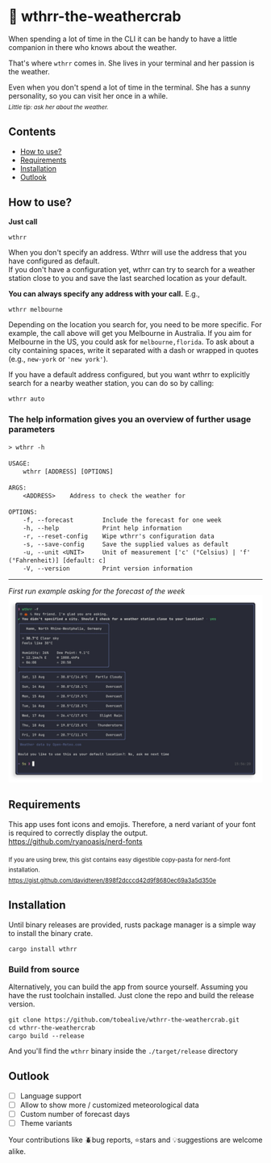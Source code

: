 # 🦀 wthrr-the-weathercrab

When spending a lot of time in the CLI it can be handy to have a little companion in there who knows about the weather.

That's where `wthrr` comes in. She lives in your terminal and her passion is the weather.

Even when you don't spend a lot of time in the terminal. She has a sunny personality, so you can visit her once in a while.<br>
<sub>_Little tip: ask her about the weather._</sub>

## Contents

-  <a href="https://github.com/tobealive/wthrr-the-weathercrab#how-to-use">How to use?</a>
-  <a href="https://github.com/tobealive/wthrr-the-weathercrab#requirements">Requirements</a>
-  <a href="https://github.com/tobealive/wthrr-the-weathercrab#installation">Installation</a>
-  <a href="https://github.com/tobealive/wthrr-the-weathercrab#outlook">Outlook</a>

## How to use?

**Just call**

```
wthrr
```

When you don't specify an address. Wthrr will use the address that you have configured as default.<br>
If you don't have a configuration yet, wthrr can try to search for a weather station close to you and
save the last searched location as your default.

**You can always specify any address with your call.** E.g.,

```
wthrr melbourne
```

Depending on the location you search for, you need to be more specific.
For example, the call above will get you Melbourne in Australia. If you aim for Melbourne in the US, you could ask for `melbourne,florida`.
To ask about a city containing spaces, write it separated with a dash or wrapped in quotes (e.g., `new-york` or `'new york'`).

If you have a default address configured, but you want wthrr to explicitly search for a nearby weather station, you can do so by calling:

```
wthrr auto
```

### The help information gives you an overview of further usage parameters

```
> wthrr -h

USAGE:
    wthrr [ADDRESS] [OPTIONS]

ARGS:
    <ADDRESS>    Address to check the weather for

OPTIONS:
    -f, --forecast        Include the forecast for one week
    -h, --help            Print help information
    -r, --reset-config    Wipe wthrr's configuration data
    -s, --save-config     Save the supplied values as default
    -u, --unit <UNIT>     Unit of measurement ['c' (°Celsius) | 'f' (°Fahrenheit)] [default: c]
    -V, --version         Print version information
```

---

_First run example asking for the forecast of the week_
<img src="preview/first-run-example.png" />

## Requirements

This app uses font icons and emojis. Therefore, a nerd variant of your font is required to correctly display the output.
https://github.com/ryanoasis/nerd-fonts

<sub>If you are using brew, this gist contains easy digestible copy-pasta for nerd-font installation.<br>
https://gist.github.com/davidteren/898f2dcccd42d9f8680ec69a3a5d350e</sub>

## Installation

Until binary releases are provided, rusts package manager is a simple way to install the binary crate.

```
cargo install wthrr
```

### Build from source

Alternatively, you can build the app from source yourself.
Assuming you have the rust toolchain installed.
Just clone the repo and build the release version.

```
git clone https://github.com/tobealive/wthrr-the-weathercrab.git
cd wthrr-the-weathercrab
cargo build --release
```

And you'll find the `wthrr` binary inside the `./target/release` directory

## Outlook

-  [ ] Language support
-  [ ] Allow to show more / customized meteorological data
-  [ ] Custom number of forecast days
-  [ ] Theme variants

Your contributions like 🪲bug reports, ⭐️stars and 💡suggestions are welcome alike.
